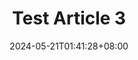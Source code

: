 ---
title: "Test Article 3"
description: ""
date: 2024-05-21T01:41:28+08:00
cascade:
  showEdit: false
  showSummary: false
  hideFeatureImage: false
draft: false
---